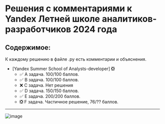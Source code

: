 # Решения с комментариями к Yandex Летней школе аналитиков-разработчиков 2024 года

## Содержимое:

К каждому решению в файле .py есть комментарии и объяснения.

- [Yandex Summer School of Analysts-developer] :negative_squared_cross_mark:
	- :white_check_mark: A задача. 100/100 баллов.
	- :white_check_mark: B задача. 100/100 баллов.
	- :x: C задача. Нет решения
	- :white_check_mark: D задача. 150/150 баллов.
	- :white_check_mark: E задача. 200/200 баллов.
	- :negative_squared_cross_mark: F задача. Частичное решение, 76/?? баллов.

---
![image](https://github.com/Sergey-Misyura/Solved-Algorithms/assets/101212758/ae52a1da-7607-4655-967e-0c9dff7d5b95)
